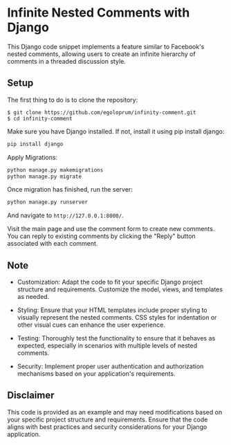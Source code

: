 # Infinite Nested Comments with Django

This Django code snippet implements a feature similar to Facebook's nested comments, allowing users to create an infinite hierarchy of comments in a threaded discussion style.

## Setup

The first thing to do is to clone the repository:

```
$ git clone https://github.com/egoloprum/infinity-comment.git
$ cd infinity-comment
```

Make sure you have Django installed. If not, install it using pip install django:

```python
pip install django
```

Apply Migrations:

```python
python manage.py makemigrations
python manage.py migrate
```

Once migration has finished, run the server:

```python
python manage.py runserver
```

And navigate to `http://127.0.0.1:8000/`.

Visit the main page and use the comment form to create new comments.
You can reply to existing comments by clicking the "Reply" button associated with each comment.

## Note

- Customization: Adapt the code to fit your specific Django project structure and requirements. Customize the model, views, and templates as needed.

- Styling: Ensure that your HTML templates include proper styling to visually represent the nested comments. CSS styles for indentation or other visual cues can enhance the user experience.

- Testing: Thoroughly test the functionality to ensure that it behaves as expected, especially in scenarios with multiple levels of nested comments.

- Security: Implement proper user authentication and authorization mechanisms based on your application's requirements.

## Disclaimer
This code is provided as an example and may need modifications based on your specific project structure and requirements. Ensure that the code aligns with best practices and security considerations for your Django application.
